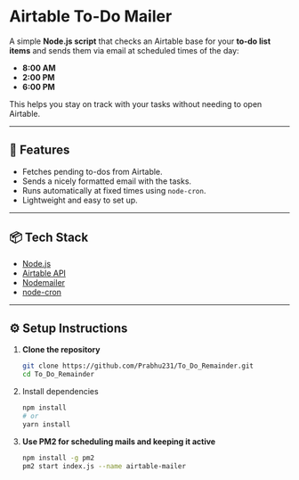 # Airtable To-Do Mailer

A simple **Node.js script** that checks an Airtable base for your **to-do list items** and sends them via email at scheduled times of the day:  
- **8:00 AM**  
- **2:00 PM**  
- **6:00 PM**

This helps you stay on track with your tasks without needing to open Airtable.

---

## 🚀 Features
- Fetches pending to-dos from Airtable.  
- Sends a nicely formatted email with the tasks.  
- Runs automatically at fixed times using `node-cron`.  
- Lightweight and easy to set up.  

---

## 📦 Tech Stack
- [Node.js](https://nodejs.org/)  
- [Airtable API](https://airtable.com/api)  
- [Nodemailer](https://nodemailer.com/)  
- [node-cron](https://github.com/node-cron/node-cron)  

---

## ⚙️ Setup Instructions

1. **Clone the repository**
   ```bash
   git clone https://github.com/Prabhu231/To_Do_Remainder.git
   cd To_Do_Remainder
   ```
2. Install dependencies
   ```bash
   npm install
   # or
   yarn install
   ```
3. **Use PM2 for scheduling mails and keeping it active**
   ```bash
   npm install -g pm2
   pm2 start index.js --name airtable-mailer
   ```
